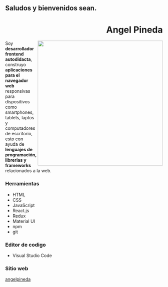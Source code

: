 ## Saludos y bienvenidos sean.

<div align="right">
  
  # Angel Pineda
  
</div>

<img width="400" height="auto" align="right" src="https://raw.githubusercontent.com/angelpineda-dev/Home/master/assets/images/profile-picture.jpeg">

Soy **desarrollador frontend autodidacta**, construyo __aplicaciones para el navegador web__ responsivas para dispositivos como smartphones, tablets, laptos y computadores de escritorio, esto con ayuda de __lenguajes de programación, librerias y frameworks__ relacionados a la web.

### Herramientas

- HTML
- CSS
- JavaScript
- React.js
- Redux
- Material UI
- npm
- git

### Editor de codigo
- Visual Studio Code

### Sitio web
<a href="https://www.angelpineda.com.mx/" target="_blank" rel="noopener">
  angelpineda
</a>
